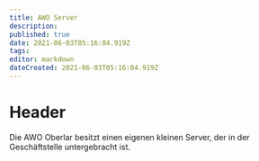 ```yaml
---
title: AWO Server
description: 
published: true
date: 2021-06-03T05:16:04.919Z
tags: 
editor: markdown
dateCreated: 2021-06-03T05:16:04.919Z
---
```


# Header
Die AWO Oberlar besitzt einen eigenen kleinen Server, der in der Geschäftstelle untergebracht ist.